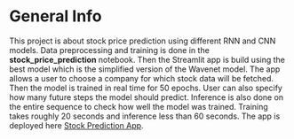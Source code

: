 # General Info 
This project is about stock price prediction using different RNN and CNN models. Data preprocessing and training is done in the **stock_price_prediction** notebook. Then the 
Streamlit app is build using the best model which is the simplified version of the Wavenet model. The app allows a user to choose a company for which stock data will be fetched. Then the model is trained in real time for 50 epochs. User can also specify how many future steps the model should predict. Inference is also done on the entire sequence to check how well the model was trained. Training takes roughly 20 seconds and inference less than 60 seconds. The app is deployed here [Stock Prediction App](https://share.streamlit.io/twrzeszcz/stock-price-prediction/main/app.py).
